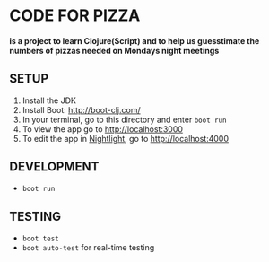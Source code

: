 # CODE FOR PIZZA

#### is a project to learn Clojure(Script) and to help us guesstimate the numbers of pizzas needed on Mondays night meetings

## SETUP

1. Install the JDK
2. Install Boot: http://boot-clj.com/
3. In your terminal, go to this directory and enter `boot run`
4. To view the app go to [http://localhost:3000](http://localhost:3000)
5. To edit the app in [Nightlight](https://sekao.net/nightlight/), go to [http://localhost:4000](http://localhost:4000)


## DEVELOPMENT

- `boot run`

## TESTING 

- `boot test`
- `boot auto-test` for real-time testing
